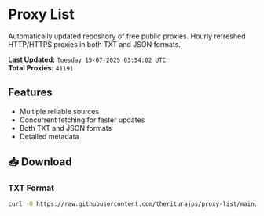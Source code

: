 # Proxy List

Automatically updated repository of free public proxies. Hourly refreshed HTTP/HTTPS proxies in both TXT and JSON formats.

**Last Updated:** `Tuesday 15-07-2025 03:54:02 UTC`  
**Total Proxies:** `41191`

## Features
- Multiple reliable sources
- Concurrent fetching for faster updates
- Both TXT and JSON formats
- Detailed metadata

## 📥 Download

### TXT Format
```bash
curl -O https://raw.githubusercontent.com/theriturajps/proxy-list/main/proxies.txt